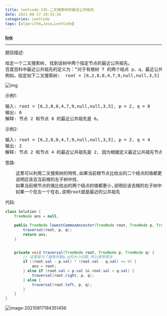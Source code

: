 ```yaml
---
title: leetcode-235-二叉搜索树的最近公共祖先
date: 2021-08-17 19:33:34
categories: LeetCode
tags: [algorithm,Java,LeetCode]
---
```


**[link](https://leetcode-cn.com/problems/lowest-common-ancestor-of-a-binary-search-tree/)**

<hr/>

题目描述:

<pre>
给定一个二叉搜索树, 找到该树中两个指定节点的最近公共祖先。
百度百科中最近公共祖先的定义为：“对于有根树 T 的两个结点 p、q，最近公共祖先表示为一个结点 x，满足 x 是 p、q 的祖先且 x 的深度尽可能大（一个节点也可以是它自己的祖先）。”
例如，给定如下二叉搜索树:  root = [6,2,8,0,4,7,9,null,null,3,5]
</pre>

![img](https://gitee.com/cao_ziqiang/img/raw/master/20210817193447.png)

示例1:

<pre>
输入: root = [6,2,8,0,4,7,9,null,null,3,5], p = 2, q = 8
输出: 6 
解释: 节点 2 和节点 8 的最近公共祖先是 6。
</pre>

示例2:

<pre>
输入: root = [6,2,8,0,4,7,9,null,null,3,5], p = 2, q = 4
输出: 2
解释: 节点 2 和节点 4 的最近公共祖先是 2, 因为根据定义最近公共祖先节点可以为节点本身。
</pre>
思路:

<pre>
    这里可以利用二叉搜索树的特性,如果当前根节点比给出的二个结点的值都更大
    说明应该去当前根的左子树中找.
   	如果当前根节点的值比给出的两个结点的值都更小,说明应该去根的右子树中找
   	如果一个在左一个在右,说明root就是最近的公共祖先
</pre>

代码:

```java
class Solution {
    TreeNode ans = null;

    public TreeNode lowestCommonAncestor(TreeNode root, TreeNode p, TreeNode q) {
        traversal(root, p, q);
        return ans;
    }


    private void traversal(TreeNode root, TreeNode p, TreeNode q) {
        // 这里是为了避免判断p,q的大小问题,所以使用乘法
        if ((root.val - p.val) * (root.val - q.val) <= 0) {
            ans = root;
        } else if (root.val < p.val && root.val < q.val) {
            traversal(root.right, p, q);
        } else {
            traversal(root.left, p, q);
        }
    }
}
```

![image-20210817194351456](https://gitee.com/cao_ziqiang/img/raw/master/20210817194351.png)

